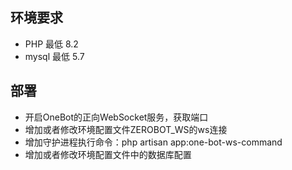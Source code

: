 
## 环境要求

- PHP 最低 8.2
- mysql 最低 5.7

## 部署

- 开启OneBot的正向WebSocket服务，获取端口
- 增加或者修改环境配置文件ZEROBOT_WS的ws连接
- 增加守护进程执行命令：php artisan app:one-bot-ws-command
- 增加或者修改环境配置文件中的数据库配置

